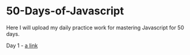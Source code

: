 # 50-Days-of-Javascript

Here I will upload my daily practice work for mastering Javascript for 50 days.


Day 1 - [a link](https://rushigoswami.github.io/50-Days-of-Javascript/day1-sliding_cards)
